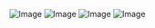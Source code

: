 ![Image](https://github.com/user-attachments/assets/0875b5d9-ad26-4af3-b17f-52ce6b974ca8)
![Image](https://github.com/user-attachments/assets/0e697f81-4d71-41c4-860d-6fd33cada426)
![Image](https://github.com/user-attachments/assets/ebef3a0d-6bfa-4fca-a6c9-e36066faa0eb)
![Image](https://github.com/user-attachments/assets/3cb6665e-bf12-4536-8c85-6ebc30ad2a47)
